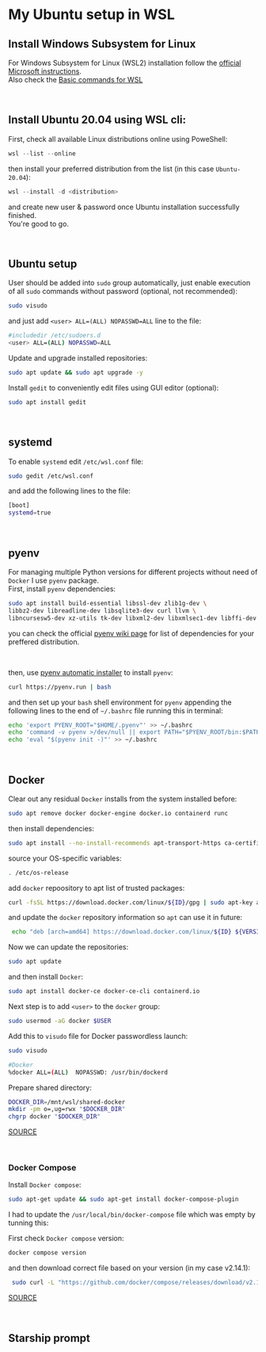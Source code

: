# My Ubuntu setup in WSL
## Install Windows Subsystem for Linux

For Windows Subsystem for Linux (WSL2) installation follow the [official Microsoft instructions](https://learn.microsoft.com/en-us/windows/wsl/install). \
Also check the [Basic commands for WSL](https://learn.microsoft.com/en-us/windows/wsl/basic-commands)

<br>

## Install Ubuntu 20.04 using WSL cli:

First, check all available Linux distributions online using PoweShell:
```POWERSHELL
wsl --list --online
```

then install your preferred distribution from the list (in this case `Ubuntu-20.04`):
```POWERSHELL
wsl --install -d <distribution>
```

and create new user & password once Ubuntu installation successfully finished. \
You're good to go.

<br>

## Ubuntu setup

User should be added into `sudo` group automatically, just enable execution of all `sudo` commands without password (optional, not recommended):

```BASH
sudo visudo
```

and just add `<user> ALL=(ALL) NOPASSWD=ALL` line to the file:

```BASH
#includedir /etc/sudoers.d
<user> ALL=(ALL) NOPASSWD=ALL
```

Update and upgrade installed repositories:

```BASH
sudo apt update && sudo apt upgrade -y
```

Install `gedit` to conveniently edit files using GUI editor (optional):

```BASH
sudo apt install gedit
```

<br>

##  systemd

To enable `systemd` edit `/etc/wsl.conf` file:

```BASH
sudo gedit /etc/wsl.conf
```

and add the following lines to the file:

```BASH
[boot]
systemd=true
```

<br>

## pyenv

For managing multiple Python versions for different projects without need of `Docker` I use `pyenv` package. \
First, install `pyenv` dependencies:

```BASH
sudo apt install build-essential libssl-dev zlib1g-dev \
libbz2-dev libreadline-dev libsqlite3-dev curl llvm \
libncursesw5-dev xz-utils tk-dev libxml2-dev libxmlsec1-dev libffi-dev liblzma-dev
```

you can check the official [pyenv wiki page](https://github.com/pyenv/pyenv/wiki) for list of dependencies for your preffered distribution.

<br/>

then, use [pyenv automatic installer](https://github.com/pyenv/pyenv/blob/master/README.md#automatic-installer) to install `pyenv`:

```BASH
curl https://pyenv.run | bash
``` 

and then set up your `bash` shell environment for `pyenv` appending the following lines to the end of `~/.bashrc` file running this in terminal:

```BASH
echo 'export PYENV_ROOT="$HOME/.pyenv"' >> ~/.bashrc
echo 'command -v pyenv >/dev/null || export PATH="$PYENV_ROOT/bin:$PATH"' >> ~/.bashrc
echo 'eval "$(pyenv init -)"' >> ~/.bashrc
```

<br/>

## Docker

Clear out any residual `Docker` installs from the system installed before:

```BASH
sudo apt remove docker docker-engine docker.io containerd runc
```

then install dependencies:

```BASH
sudo apt install --no-install-recommends apt-transport-https ca-certificates curl gnupg2
```

source your OS-specific variables:

```BASH
. /etc/os-release
```

add `docker` repoository to apt list of trusted packages:

```BASH
curl -fsSL https://download.docker.com/linux/${ID}/gpg | sudo apt-key add -
```

and update the `docker` repository information so `apt` can use it in future:

```BASH
 echo "deb [arch=amd64] https://download.docker.com/linux/${ID} ${VERSION_CODENAME} stable" | sudo tee /etc/apt/sources.list.d/docker.list
 ```

 Now we can update the repositories:

 ```BASH
 sudo apt update
 ```

and then install `Docker`:

```BASH
sudo apt install docker-ce docker-ce-cli containerd.io
```

Next step is to add `<user>` to the `docker` group:

```BASH
sudo usermod -aG docker $USER
```
Add this to `visudo` file for Docker passwordless launch:

```BASH
sudo visudo
```

```BASH
#Docker
%docker ALL=(ALL)  NOPASSWD: /usr/bin/dockerd
```

Prepare shared directory:

```BASH
DOCKER_DIR=/mnt/wsl/shared-docker
mkdir -pm o=,ug=rwx "$DOCKER_DIR"
chgrp docker "$DOCKER_DIR"
```

[SOURCE](https://dev.to/bowmanjd/install-docker-on-windows-wsl-without-docker-desktop-34m9)

<br/>

### Docker Compose

Install `Docker compose`:

```BASH
sudo apt-get update && sudo apt-get install docker-compose-plugin
```

I had to update the `/usr/local/bin/docker-compose` file which was empty by tunning this:

First  check `Docker compose` version:
```BASH
docker compose version
```
and then download correct file based on your version (in my case v2.14.1):

```BASH
 sudo curl -L "https://github.com/docker/compose/releases/download/v2.14.1/docker-compose-$(uname -s)-$(uname -m)" -o /usr/local/bin/docker-compose
```
[SOURCE](https://github.com/docker/compose/issues/6268)

<br/>

## Starship prompt